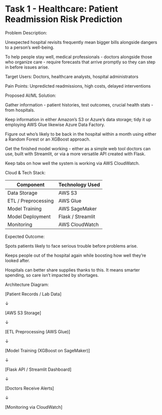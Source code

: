 # Task 1 - Healthcare: Patient Readmission Risk Prediction

Problem Description:

Unexpected hospital revisits frequently mean bigger bills alongside dangers to a person’s well-being.

To help people stay well, medical professionals - doctors alongside those who organize care - require forecasts that arrive promptly so they can step in before issues arise.

Target Users: Doctors, healthcare analysts, hospital administrators

Pain Points: Unpredicted readmissions, high costs, delayed interventions

Proposed AI/ML Solution:

Gather information - patient histories, test outcomes, crucial health stats - from hospitals.

Keep information in either Amazon’s S3 or Azure’s data storage; tidy it up employing AWS Glue likewise Azure Data Factory.

Figure out who’s likely to be back in the hospital within a month using either a Random Forest or an XGBoost approach.

Get the finished model working - either as a simple web tool doctors can use, built with Streamlit, or via a more versatile API created with Flask.

Keep tabs on how well the system is working via AWS CloudWatch.


Cloud & Tech Stack:

|   Component             |   Technology Used        |
|-------------------------|--------------------------|
| Data Storage            | AWS S3                   |
| ETL / Preprocessing     | AWS Glue                 |
| Model Training          | AWS SageMaker            |
| Model Deployment        | Flask / Streamlit        |
| Monitoring              | AWS CloudWatch           |


Expected Outcome:

Spots patients likely to face serious trouble before problems arise.

Keeps people out of the hospital again while boosting how well they’re looked after.

Hospitals can better share supplies thanks to this. It means smarter spending, so care isn’t impacted by shortages.


Architecture Diagram:

[Patient Records / Lab Data]

↓

[AWS S3 Storage]

↓

[ETL Preprocessing (AWS Glue)]

↓

[Model Training (XGBoost on SageMaker)]

↓

[Flask API / Streamlit Dashboard]

↓

[Doctors Receive Alerts]

↓

[Monitoring via CloudWatch]
